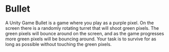 # Bullet
A Unity Game
Bullet is a game where you play as a purple pixel. On the screen there is a randomly rotating turret that will shoot green pixels. The green pixels will bounce around on the screen, and as the game progresses more green pixels will be bouncing around. Your task is to survive for as long as possible without touching the green pixels.
